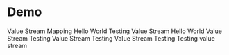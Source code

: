 # Demo
Value Stream Mapping
Hello World Testing
Value Stream Hello World
Value Stream Testing
Value Stream Testing
Value Stream Testing
Testing value stream
